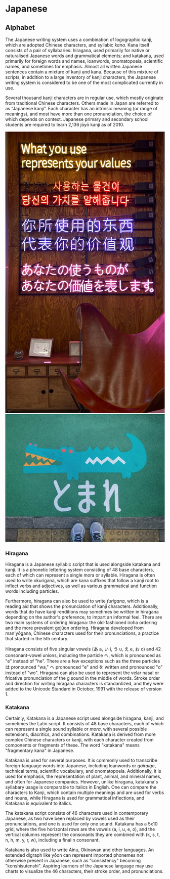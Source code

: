 # Japanese

## Alphabet

The Japanese writing system uses a combination of logographic kanji, which are adopted Chinese characters, and syllabic _kana_. Kana itself consists of a pair of syllabaries: hiragana, used primarily for native or naturalised Japanese words and grammatical elements; and katakana, used primarily for foreign words and names, loanwords, onomatopoeia, scientific names, and sometimes for emphasis. Almost all written Japanese sentences contain a mixture of kanji and kana. Because of this mixture of scripts, in addition to a large inventory of kanji characters, the Japanese writing system is considered to be one of the most complicated currently in use.

Several thousand kanji characters are in regular use, which mostly originate from traditional Chinese characters. Others made in Japan are referred to as “Japanese kanji”. Each character has an intrinsic meaning (or range of meanings), and most have more than one pronunciation, the choice of which depends on context. Japanese primary and secondary school students are required to learn 2,136 jōyō kanji as of 2010.

![Neon](/src/routes/courses/japanese/assets/e-uuUpLtRkK0g-unsplash.jpg)
![Crocodile](/src/routes/courses/japanese/assets/possessed-photography-lxoq0zppH5w-unsplash.jpg)

### Hiragana

Hiragana is a Japanese syllabic script that is used alongside katakana and kanji. It is a phonetic lettering system consisting of 48 base characters, each of which can represent a single mora or syllable. Hiragana is often used to write okurigana, which are kana suffixes that follow a kanji root to inflect verbs and adjectives, as well as various grammatical and function words including particles.

Furthermore, hiragana can also be used to write _furigana_, which is a reading aid that shows the pronunciation of kanji characters. Additionally, words that do have kanji renditions may sometimes be written in hiragana depending on the author's preference, to impart an informal feel. There are two main systems of ordering hiragana: the old-fashioned iroha ordering and the more prevalent gojūon ordering. Hiragana developed from man'yōgana, Chinese characters used for their pronunciations, a practice that started in the 5th century.

Hiragana consists of five singular vowels (あ a, い i, う u, え e, お o) and 42 consonant-vowel unions, including the particle へ, which is pronounced as "e" instead of "he". There are a few exceptions such as the three particles は pronounced "wa," へ pronounced "e" and を written and pronounced "o" instead of "wo". Hiragana can also be used to represent the velar nasal or fricative pronunciation of the g sound in the middle of words. Stroke order and direction for writing hiragana characters is standardized, and they were added to the Unicode Standard in October, 1991 with the release of version 1.

### Katakana

Certainly, Katakana is a Japanese script used alongside hiragana, kanji, and sometimes the Latin script. It consists of 48 base characters, each of which can represent a single sound syllable or _mora_, with several possible extensions, diacritics, and combinations. Katakana is derived from more complex Chinese characters or kanji, with each character created from components or fragments of these. The word "katakana" means "fragmentary kana" in Japanese.

Katakana is used for several purposes. It is commonly used to transcribe foreign-language words into Japanese, including loanwords or _gairaigo_, technical terms, scientific vocabulary, and onomatopoeia. Additionally, it is used for emphasis, the representation of plant, animal, and mineral names, and often for Japanese companies. However, unlike hiragana, katakana's syllabary usage is comparable to italics in English. One can compare the characters to Kanji, which contain multiple meanings and are used for verbs and nouns, while Hiragana is used for grammatical inflections, and Katakana is equivalent to italics.

The katakana script consists of 46 characters used in contemporary Japanese, as two have been replaced by vowels used as their pronunciations, and one is used for only one sound. Katakana has a 5x10 grid, where the five horizontal rows are the vowels (a, i, u, e, o), and the vertical columns represent the consonants they are combined with (k, s, t, n, h, m, y, r, w), including a final n consonant.

Katakana is also used to write Ainu, Okinawan and other languages. An extended digraph like yōon can represent imported phonemes not otherwise present in Japanese, such as "consistency" becoming "konshisutenshi". Aspiring learners of the Japanese language may use charts to visualize the 46 characters, their stroke order, and pronunciations.
